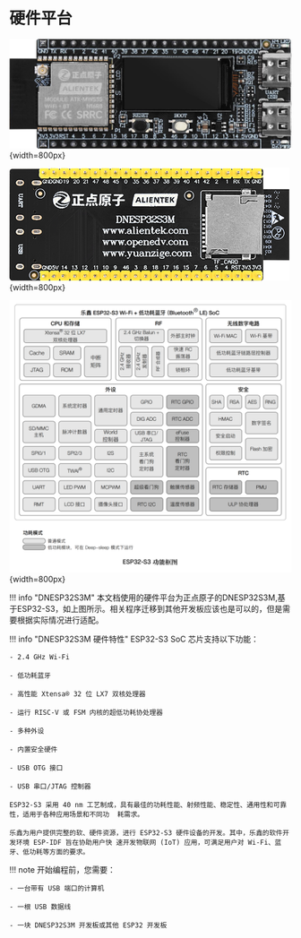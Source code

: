 # 硬件平台

![DNESP32S3M](DNESP32S3M.png){width=800px}

![DNESP32S3M-BACK](DNESP32S3M-BACK.png){width=800px}

![ESP32-S3](FUNCTIONAL_BLOCK_CN.png){width=800px}

!!! info "DNESP32S3M"
    本文档使用的硬件平台为正点原子的DNESP32S3M,基于ESP32-S3，如上图所示。相关程序迁移到其他开发板应该也是可以的，但是需要根据实际情况进行适配。

!!! info "DNESP32S3M 硬件特性"
    ESP32-S3 SoC 芯片支持以下功能：

    - 2.4 GHz Wi-Fi

    - 低功耗蓝牙

    - 高性能 Xtensa® 32 位 LX7 双核处理器

    - 运行 RISC-V 或 FSM 内核的超低功耗协处理器

    - 多种外设

    - 内置安全硬件

    - USB OTG 接口

    - USB 串口/JTAG 控制器

    ESP32-S3 采用 40 nm 工艺制成，具有最佳的功耗性能、射频性能、稳定性、通用性和可靠性，适用于各种应用场景和不同功  耗需求。

    乐鑫为用户提供完整的软、硬件资源，进行 ESP32-S3 硬件设备的开发。其中，乐鑫的软件开发环境 ESP-IDF 旨在协助用户快 速开发物联网 (IoT) 应用，可满足用户对 Wi-Fi、蓝牙、低功耗等方面的要求。

!!! note
    开始编程前，您需要：

    - 一台带有 USB 端口的计算机

    - 一根 USB 数据线
  
    - 一块 DNESP32S3M 开发板或其他 ESP32 开发板
